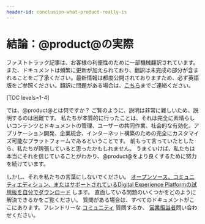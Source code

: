 ```yaml
---
header-id: conclusion-what-product-really-is
---
```


# 結論：@product@の実際

<p class="alert alert-info"><span class="wysiwyg-color-blue120">ファストトラック記事は、お客様の利便性のために一部機械翻訳されています。また、ドキュメントは頻繁に更新が加えられており、翻訳は未完成の部分が含まれることをご了承ください。最新情報は都度公開されておりますため、必ず英語版をご参照ください。翻訳に問題がある場合は、<a href="mailto:support-content-jp@liferay.com">こちら</a>までご連絡ください。</span></p>

[TOC levels=1-4]

では、@product@とは何ですか？ ご覧のように、説明は非常に難しいため、説明するのは困難です。 私たちが本質的に行ったことは、それは完全に素晴らしいコンテンツとドキュメントの管理、ユーザーの共同作業、社会的な有効化、アプリケーション開発、企業統合、インターネット構築のための完全にカスタマイズ可能なプラットフォームであるということです。 前もって言っていたとしたら、私たちが誇張していると思ったかもしれません。 うまくいけば、私たちは本当にそれを信じていることがわかり、@product@をより良くするために努力を続けています。

しかし、それを私たちの言葉にしないでください。 [オープンソース、コミュニティエディション、またはサポートされているDigital Experience Platformの試用版を自分でダウンロード](https://www.liferay.com/downloads) します。 直面している問題のいくつかをどのように解決できるかをご覧ください。 質問がある場合は、すべてのドキュメントがここにあります。フレンドリーな [コミュニティ](https://community.liferay.com) 質問するか、 [営業担当者](https://www.liferay.com/#contact-sales)問い合わせください。
